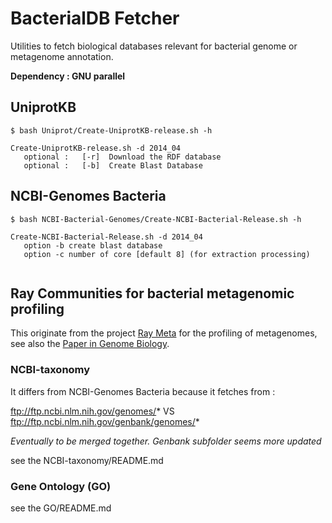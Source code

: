# BacterialDB Fetcher

Utilities to fetch biological databases relevant for bacterial genome or metagenome annotation.

**Dependency : GNU parallel**

## UniprotKB

```
$ bash Uniprot/Create-UniprotKB-release.sh -h

Create-UniprotKB-release.sh -d 2014_04
   optional :   [-r]  Download the RDF database
   optional :   [-b]  Create Blast Database
```

## NCBI-Genomes Bacteria

```
$ bash NCBI-Bacterial-Genomes/Create-NCBI-Bacterial-Release.sh -h

Create-NCBI-Bacterial-Release.sh -d 2014_04
   option -b create blast database
   option -c number of core [default 8] (for extraction processing)
   
```

## Ray Communities for bacterial metagenomic profiling

This originate from the project [Ray Meta](https://github.com/sebhtml/ray) for the profiling of metagenomes, see also the [Paper in Genome Biology](http://dx.doi.org/doi:10.1186/gb-2012-13-12-r122).

### NCBI-taxonomy

It differs from NCBI-Genomes Bacteria because it fetches from :

ftp://ftp.ncbi.nlm.nih.gov/genomes/* VS ftp://ftp.ncbi.nlm.nih.gov/genbank/genomes/*

*Eventually to be merged together. Genbank subfolder seems more updated*

see the NCBI-taxonomy/README.md

### Gene Ontology (GO)

see the GO/README.md

